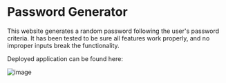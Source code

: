 # Password Generator

This website generates a random password following the user's password criteria. It has been tested to be sure all features work properly, and no improper inputs break the functionality.

Deployed application can be found here: 

![image](https://user-images.githubusercontent.com/32003932/220983272-5a897eb3-fe2a-4eef-9be0-49b4b29f2b50.png)
